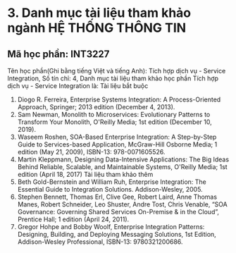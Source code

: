 # 3. Danh mục tài liệu tham khảo ngành HỆ THỐNG THÔNG TIN
## Mã học phần: INT3227
Tên học phần(Ghi bằng tiếng Việt và tiếng Anh): Tích hợp dịch vụ - Service Integration, Số tín chỉ: 4, Danh mục tài liệu tham khảo học phần Tích hợp dịch vụ - Service Integration là:
Tài liệu bắt buộc
1. Diogo R. Ferreira, Enterprise Systems Integration: A Process-Oriented Approach, Springer; 2013 edition (December 4, 2013).
2. Sam Newman, Monolith to Microservices: Evolutionary Patterns to Transform Your Monolith, O'Reilly Media; 1st edition (December 10, 2019).
3. Waseem Roshen, SOA-Based Enterprise Integration: A Step-by-Step Guide to Services-based Application, McGraw-Hill Osborne Media; 1 edition (May 21, 2009), ISBN-13: 978-0071605526.
4. Martin Kleppmann, Designing Data-Intensive Applications: The Big Ideas Behind Reliable, Scalable, and Maintainable Systems, O'Reilly Media; 1st edition (April 18, 2017)
Tài liệu tham khảo thêm
1. Beth Gold-Bernstein and William Ruh, Enterprise Integration: The Essential Guide to Integration Solutions. Addison-Wesley, 2005.
2. Stephen Bennett, Thomas Erl, Clive Gee, Robert Laird, Anne Thomas Manes, Robert Schneider, Leo Shuster, Andre Tost, Chris Venable, “SOA Governance: Governing Shared Services On-Premise & in the Cloud”, Prentice Hall; 1 edition (April 24, 2011).
3. Gregor Hohpe and Bobby Woolf, Enterprise Integration Patterns: Designing, Building, and Deploying Messaging Solutions, 1st Edition, Addison-Wesley Professional, ISBN-13: 9780321200686.
